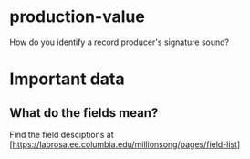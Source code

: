 # production-value
How do you identify a record producer's signature sound?


# Important data

## What do the fields mean?

Find the field desciptions at [https://labrosa.ee.columbia.edu/millionsong/pages/field-list]

